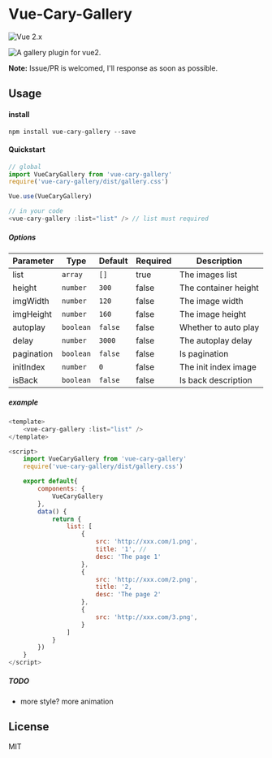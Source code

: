 # Vue-Cary-Gallery
![Vue 2.x](https://img.shields.io/badge/vue-2.x-green.svg "Vue 2 Compatible")



![A gallery plugin for vue2.]('https://raw.githubusercontent.com/cry101/vue-cary-gallery/master/view.gif')

**Note:**
Issue/PR is welcomed, I'll response as soon as possible.

## Usage

#### install
`npm install vue-cary-gallery --save`

#### Quickstart
```javascript
// global
import VueCaryGallery from 'vue-cary-gallery'
require('vue-cary-gallery/dist/gallery.css')

Vue.use(VueCaryGallery)

// in your code
<vue-cary-gallery :list="list" /> // list must required


```

##### Options

Parameter | Type | Default | Required | Description
--------- | ---- | ---- | ---- |-----------
list | `array` | `[]` | true | The images list
height | `number`| `300` | false | The container height
imgWidth | `number` | `120` | false | The image width
imgHeight | `number` | `160` | false | The image height
autoplay | `boolean` | `false` | false | Whether to auto play
delay | `number` | `3000` | false | The autoplay delay
pagination | `boolean` | `false` | false | Is pagination
initIndex | `number` | `0` | false | The init index image
isBack | `boolean` | `false` | false | Is back description


##### example
```javascript
<template>
    <vue-cary-gallery :list="list" />
</template>

<script>
    import VueCaryGallery from 'vue-cary-gallery'
    require('vue-cary-gallery/dist/gallery.css')

    export default{
        components: {
            VueCaryGallery
        },
        data() {
            return {
                list: [
                    { 
                        src: 'http://xxx.com/1.png',
                        title: '1', // 
                        desc: 'The page 1'
                    },
                    { 
                        src: 'http://xxx.com/2.png',
                        title: '2,
                        desc: 'The page 2'
                    },
                    { 
                        src: 'http://xxx.com/3.png',
                    }
                ]
            }
        })
    }
</script>
```

##### TODO
*  more style? more animation

## License
MIT
